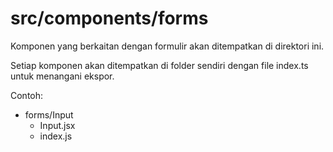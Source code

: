 # src/components/forms

Komponen yang berkaitan dengan formulir akan ditempatkan di direktori ini.

Setiap komponen akan ditempatkan di folder sendiri dengan file index.ts untuk menangani ekspor.

Contoh:

- forms/Input
  - Input.jsx
  - index.js
